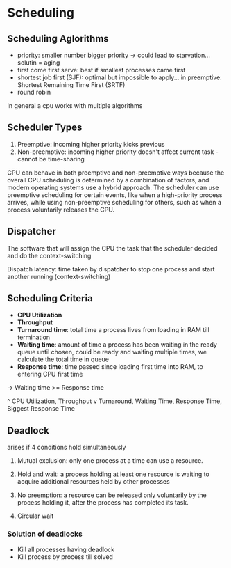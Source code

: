 # Scheduling

## Scheduling Aglorithms

- priority: smaller number bigger priority -> could lead to starvation... solutin = aging
- first come first serve: best if smallest processes came first
- shortest job first (SJF): optimal but impossible to apply... in preemptive: Shortest Remaining Time First (SRTF)
- round robin

In general a cpu works with multiple algorithms

## Scheduler Types

1. Preemptive: incoming higher priority kicks previous
2. Non-preemptive: incoming higher priority doesn't affect current task - cannot be time-sharing

CPU can behave in both preemptive and non-preemptive ways because the overall CPU scheduling is determined by a combination of factors, and modern operating systems use a hybrid approach. The scheduler can use preemptive scheduling for certain events, like when a high-priority process arrives, while using non-preemptive scheduling for others, such as when a process voluntarily releases the CPU. 

## Dispatcher

The software that will assign the CPU the task that the scheduler decided and do the context-switching

Dispatch latency: time taken by dispatcher to stop one process and start another running (context-switching)

## Scheduling Criteria

- **CPU Utilization**
- **Throughput**
- **Turnaround time**: total time a process lives from loading in RAM till termination
- **Waiting time**: amount of time a process has been waiting in the ready queue until chosen, could be ready and waiting multiple times, we calculate the total time in queue
- **Response time**: time passed since loading first time into RAM, to entering CPU first time

-> Waiting time >= Response time

^ CPU Utilization, Throughput
v Turnaround, Waiting Time, Response Time, Biggest Response  Time 

## Deadlock

arises if 4 conditions hold simultaneously

1. Mutual exclusion: only one process at a time can use a resource.

2. Hold and wait: a process holding at least one resource is waiting to acquire additional resources held by other processes

3. No preemption: a resource can be released only voluntarily by the process holding it, after the process has completed its task.

4. Circular wait

### Solution of deadlocks

- Kill all processes having deadlock
- Kill process by process till solved